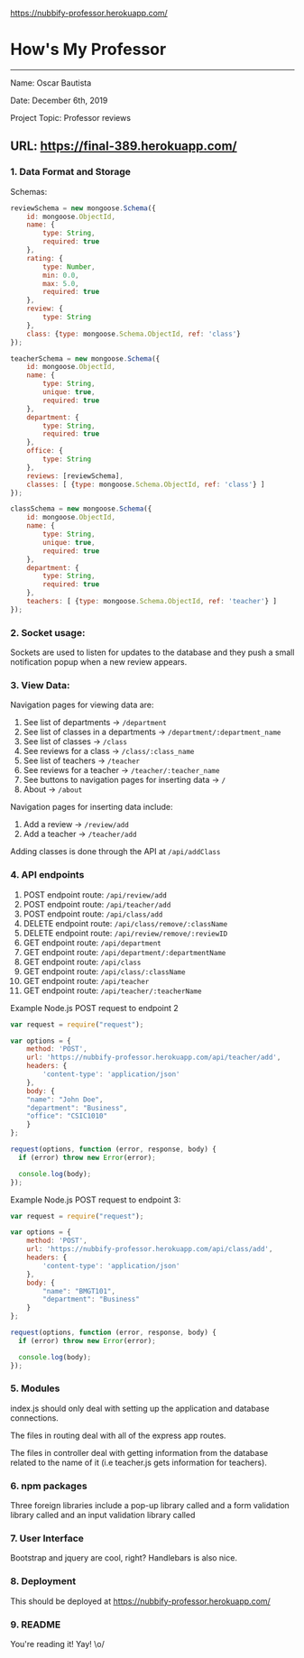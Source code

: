 https://nubbify-professor.herokuapp.com/
# How's My Professor

---

Name: Oscar Bautista

Date: December 6th, 2019

Project Topic: Professor reviews

URL: https://final-389.herokuapp.com/
 ---

### 1. Data Format and Storage

Schemas: 
```javascript
reviewSchema = new mongoose.Schema({
    id: mongoose.ObjectId,
    name: {
        type: String,
        required: true
    },
    rating: {
        type: Number,
        min: 0.0,
        max: 5.0,
        required: true
    },
    review: {
        type: String
    },
    class: {type: mongoose.Schema.ObjectId, ref: 'class'}
});

teacherSchema = new mongoose.Schema({
    id: mongoose.ObjectId,
    name: {
        type: String,
        unique: true,
        required: true
    },
    department: {
        type: String,
        required: true
    },
    office: {
        type: String
    },
    reviews: [reviewSchema],
    classes: [ {type: mongoose.Schema.ObjectId, ref: 'class'} ]
});

classSchema = new mongoose.Schema({
    id: mongoose.ObjectId,
    name: {
        type: String,
        unique: true,
        required: true
    },
    department: {
        type: String,
        required: true
    },
    teachers: [ {type: mongoose.Schema.ObjectId, ref: 'teacher'} ]
});
```

### 2. Socket usage:

Sockets are used to listen for updates to the database and they push a small notification popup when a new review appears.

### 3. View Data: 

Navigation pages for viewing data are:
1. See list of departments -> `/department`
2. See list of classes in a departments -> `/department/:department_name`
3. See list of classes -> `/class`
4. See reviews for a class -> `/class/:class_name`
5. See list of teachers -> `/teacher`
6. See reviews for a teacher -> `/teacher/:teacher_name`
7. See buttons to navigation pages for inserting data -> `/`
8. About -> `/about`

Navigation pages for inserting data include:
1. Add a review -> `/review/add`
2. Add a teacher -> `/teacher/add`

Adding classes is done through the API at `/api/addClass`


### 4. API endpoints

1. POST endpoint route: `/api/review/add`
2. POST endpoint route: `/api/teacher/add`
3. POST endpoint route: `/api/class/add`
4. DELETE endpoint route: `/api/class/remove/:className`
5. DELETE endpoint route: `/api/review/remove/:reviewID`
6. GET endpoint route: `/api/department`
7. GET endpoint route: `/api/department/:departmentName`
8. GET endpoint route: `/api/class`
9. GET endpoint route: `/api/class/:className`
10. GET endpoint route: `/api/teacher`
11. GET endpoint route: `/api/teacher/:teacherName`

Example Node.js POST request to endpoint 2
```javascript
var request = require("request");

var options = { 
    method: 'POST',
    url: 'https://nubbify-professor.herokuapp.com/api/teacher/add',
    headers: { 
        'content-type': 'application/json' 
    },
    body: {
	"name": "John Doe",
	"department": "Business",
	"office": "CSIC1010"
    }
};

request(options, function (error, response, body) {
  if (error) throw new Error(error);

  console.log(body);
});
```


Example Node.js POST request to endpoint 3: 
```javascript
var request = require("request");

var options = { 
    method: 'POST',
    url: 'https://nubbify-professor.herokuapp.com/api/class/add',
    headers: { 
        'content-type': 'application/json' 
    },
    body: {
        "name": "BMGT101",
        "department": "Business"
    }
};

request(options, function (error, response, body) {
  if (error) throw new Error(error);

  console.log(body);
});
```

### 5. Modules

index.js should only deal with setting up the application and database connections.

The files in routing deal with all of the express app routes. 

The files in controller deal with getting information from the database related to the name of it (i.e teacher.js gets information for teachers).


### 6. npm packages

Three foreign libraries include a pop-up library called  and a form validation library called and an input validation library called 

### 7. User Interface

Bootstrap and jquery are cool, right? Handlebars is also nice.

### 8. Deployment

This should be deployed at https://nubbify-professor.herokuapp.com/

### 9. README

You're reading it! Yay! \o/